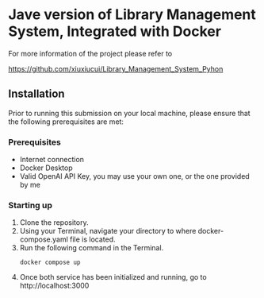 <h1>Jave version of Library Management System, Integrated with Docker</h1>

For more information of the project please refer to

https://github.com/xiuxiucui/Library_Management_System_Pyhon

## Installation
Prior to running this submission on your local machine, please ensure that the following prerequisites are met:
### Prerequisites
* Internet connection
* Docker Desktop
* Valid OpenAI API Key, you may use your own one, or the one provided by me
### Starting up
1. Clone the repository.
2. Using your Terminal, navigate your directory to where docker-compose.yaml file is located.
3. Run the following command in the Terminal.
    ```shell
    docker compose up
    ```
4. Once both service has been initialized and running, go to http://localhost:3000
